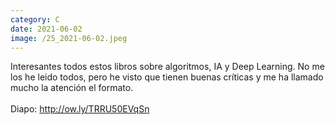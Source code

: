 ```yaml
--- 
category: C 
date: 2021-06-02 
image: /25_2021-06-02.jpeg 
--- 
```


Interesantes todos estos libros sobre algoritmos, IA y Deep Learning. No me los he leido todos, pero he visto que tienen buenas críticas y me ha llamado mucho la atención el formato.<br><br>Diapo: http://ow.ly/TRRU50EVqSn